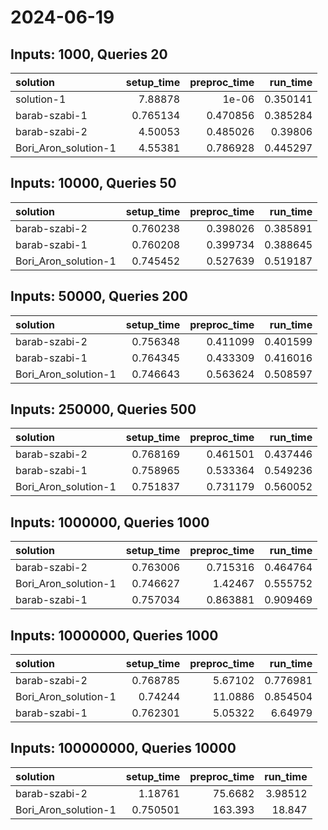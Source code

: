 # 2024-06-19

## Inputs: 1000, Queries 20

| solution             |   setup_time |   preproc_time |   run_time |
|:---------------------|-------------:|---------------:|-----------:|
| solution-1           |     7.88878  |       1e-06    |   0.350141 |
| barab-szabi-1        |     0.765134 |       0.470856 |   0.385284 |
| barab-szabi-2        |     4.50053  |       0.485026 |   0.39806  |
| Bori_Aron_solution-1 |     4.55381  |       0.786928 |   0.445297 |

## Inputs: 10000, Queries 50

| solution             |   setup_time |   preproc_time |   run_time |
|:---------------------|-------------:|---------------:|-----------:|
| barab-szabi-2        |     0.760238 |       0.398026 |   0.385891 |
| barab-szabi-1        |     0.760208 |       0.399734 |   0.388645 |
| Bori_Aron_solution-1 |     0.745452 |       0.527639 |   0.519187 |

## Inputs: 50000, Queries 200

| solution             |   setup_time |   preproc_time |   run_time |
|:---------------------|-------------:|---------------:|-----------:|
| barab-szabi-2        |     0.756348 |       0.411099 |   0.401599 |
| barab-szabi-1        |     0.764345 |       0.433309 |   0.416016 |
| Bori_Aron_solution-1 |     0.746643 |       0.563624 |   0.508597 |

## Inputs: 250000, Queries 500

| solution             |   setup_time |   preproc_time |   run_time |
|:---------------------|-------------:|---------------:|-----------:|
| barab-szabi-2        |     0.768169 |       0.461501 |   0.437446 |
| barab-szabi-1        |     0.758965 |       0.533364 |   0.549236 |
| Bori_Aron_solution-1 |     0.751837 |       0.731179 |   0.560052 |

## Inputs: 1000000, Queries 1000

| solution             |   setup_time |   preproc_time |   run_time |
|:---------------------|-------------:|---------------:|-----------:|
| barab-szabi-2        |     0.763006 |       0.715316 |   0.464764 |
| Bori_Aron_solution-1 |     0.746627 |       1.42467  |   0.555752 |
| barab-szabi-1        |     0.757034 |       0.863881 |   0.909469 |

## Inputs: 10000000, Queries 1000

| solution             |   setup_time |   preproc_time |   run_time |
|:---------------------|-------------:|---------------:|-----------:|
| barab-szabi-2        |     0.768785 |        5.67102 |   0.776981 |
| Bori_Aron_solution-1 |     0.74244  |       11.0886  |   0.854504 |
| barab-szabi-1        |     0.762301 |        5.05322 |   6.64979  |

## Inputs: 100000000, Queries 10000

| solution             |   setup_time |   preproc_time |   run_time |
|:---------------------|-------------:|---------------:|-----------:|
| barab-szabi-2        |     1.18761  |        75.6682 |    3.98512 |
| Bori_Aron_solution-1 |     0.750501 |       163.393  |   18.847   |